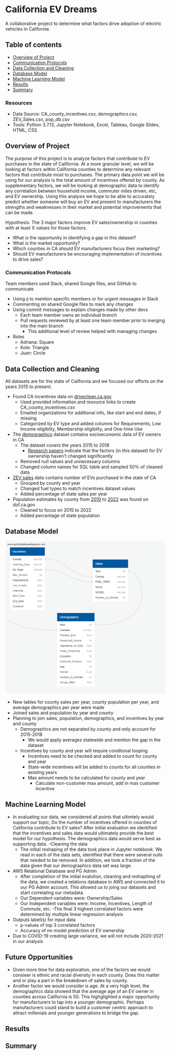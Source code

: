 
# California EV Dreams
A collaborative project to determine what factors drive adoption of electric vehicles in California.

## Table of contents
* [Overview of Project](#overview-of-project)
* [Communication Protocols](#communication-protocols)
* [Data Collection and Cleaning](#data-collection-and-cleaning)
* [Database Model](#database-model)
* [Machine Learning Model](#machine-learning-model)
* [Results](#results)
* [Summary](#summary)

### Resources
- Data Source: CA_county_incentives.csv, demographics.csv, ZEV_Sales.csv, pop_db.csv
- Tools: Python 3.7.13, Jupyter Notebook, Excel, Tableau, Google Slides, HTML, CSS

## Overview of Project
The purpose of this project is to analyze factors that contribute to EV purchases in the state of California. At a more granular level, we will be looking at factors within California counties to determine any relevant factors that contribute most to purchases. The primary data point we will be using for our analysis is the total amount of incentives offered by county. As supplementary factors, we will be looking at demographic data to identify any correlation between household income, commuter miles driven, etc, and EV ownership. Using this analysis we hope to be able to accurately predict whether someone will buy an EV and present to manufacturers the strengths and weaknesses in their market and potential improvements that can be made.

Hypothesis: The 3 major factors improve EV sales/ownership in counties with at least X values for those factors.
- What is the opportunity in identifying a gap in this dataset?
- What is the market opportunity?
- Which counties in CA should EV manufacturers focus their marketing?
- Should EV manufacturers be encouraging implementation of incentives to drive sales?

### Communication Protocols
Team members used Slack, shared Google files, and GitHub to communicate
- Using `@` to mention specific members or for urgent messages in Slack
- Commenting on shared Google files to mark any changes
- Using commit messages to explain changes made by other devs
  - Each team member owns an individual branch
  - Pull requests reviewed by at least one team member prior to merging into the main branch
    - This additional level of review helped with managing changes
- Roles
  - Adriana: Square
  - Kole: Triangle
  - Juan: Circle

## Data Collection and Cleaning
<!-- This comment is hidden from public: Add bullet points and explain changes made to original datasets -->
All datasets are for the state of California and we focused our efforts on the years 2015 to present.
- Found CA incentives data on [driveclean.ca.gov](https://driveclean.ca.gov/search-incentives)
  - Used provided information and resource links to create CA_county_incentives.csv
  - Emailed organizations for additional info, like start and end dates, if missing
  - Categorized by EV type and added columns for Requirements, Low Income eligibilty, Membership eligibilty, and One-time Use
- The [demographics](https://datadryad.org/stash/dataset/doi:10.25338/B8P313) dataset contains socioeconomic data of EV owners in CA
  - The dataset covers the years 2015 to 2018
    - [Research papers](https://www.sciencedirect.com/org/science/article/pii/S0144164722003397#:~:text=The%20literature%20identifies%20the%20following%20external%20factors%20as%20having%20the,and%20public%20visibility%2Fsocial%20norms.) indicate that the factors (in this dataset) for EV ownership haven't changed significantly
  - Removed null values and unnecessary columns
  - Changed column names for SQL table and sampled 50% of cleaned data 
- [ZEV sales](https://www.energy.ca.gov/data-reports/energy-almanac/zero-emission-vehicle-and-infrastructure-statistics/new-zev-sales) data contains number of EVs purchased in the state of CA
  - Grouped by county and year
  - Changed fuel types to match incentives dataset values
  - Added percentage of state sales per year
- Population estimates by county from [2010](https://dof.ca.gov/forecasting/demographics/estimates/estimates-e6-2010-2021/) to [2022](https://dof.ca.gov/forecasting/demographics/estimates/e-5-population-and-housing-estimates-for-cities-counties-and-the-state-2020-2022/) was found on dof.ca.gov
  - Cleaned to focus on 2015 to 2022
  - Added percentage of state population

## Database Model
<!-- This comment is hidden from public: Add ERD/excel database model and any bullet points 
Our collective database includes five tables, created from multiple datasets which which contain data on electric vehicles in California. The database was created in PostgreSQL (PGadmin), and is now stored on Amazon Web Services RDS (free tier). This allows any team member to link to - and update - the collective database. We have multiple joins within SQL and Jupyter Notebook Machine Learning model.

- The database stores our static data that we will use during the project. Our static data is stored in Amazon Web Services Relational Database Service, and is used to host the Postgres database that is used to run the machine learning model.

- The database interfaces directly with the machine learning model, and is stored on AWS RD. 

- Our database includes 5 tables, PostgresSQL - was used to create these tables and joining was preprocessed for datasets for the ML model. 
![database](https://user-images.githubusercontent.com/100455534/185841678-2253a8a7-645c-485f-9ae9-d92d4848bfaf.png)

- The data is connected via schalchemy to the machine learning model. -->
![ERD](Images/ERD_seg2.png)
- New tables for county sales per year, county population per year, and average demographics per year were made
- Joined sales and population by year and county
- Planning to join sales, population, demographics, and incentives by year and county
  - Demographics are not separated by county and only account for 2015-2018
    - We would apply averages statewide and mention the gap in the dataset
  - Incentives by county and year will require conditonal looping
    - Incentives need to be checked and added to count for county and year
    - State-wide incentives will be added to counts for all counties in existing years
    - Max amount needs to be calculated for county and year
      - Calculate non-customer max amount, add in max customer incentive

## Machine Learning Model
- In evaluating our data, we considered all points that ultimtely would support our topic; Do the number of incentives offered in counties of California contribute to EV sales? After initial evaluation we identified that the incentives and sales data would ultimately provide the best model for our hypothesis. The demographics data would serve best as supporting data. 
-Cleaning the data
  - The initial reshaping of the data took place in Jupyter notebook. We read in each of the data sets, identified that there were several nulls that needed to be removed. In addition, we took a fraction of the data given that our demographics data set was large. 
- AWS Relational Database and PG Admin
  - After completion of the initial evalution, cleaning and reshaphing of the data, we created a relations database in AWS and connected it to our PG Admin account. This allowed us to joing our datasets and start correlating our metadata. 
  - Our Dependent variables were: Ownership/Sales
  - Our Independent variables were: Income, Incentives, Length of Commute, etc.
    -The final 3 highest correlated factors were determined by multiple linear regression analysis
- Outputs label(s) for input data
  - p-values of top 3 correlated factors
  - Accuracy of nn model prediction of EV ownership
- Due to COVID-19 creating large variance, we will not include 2020-2021 in our analysis

## Future Opportunities
- Given more time for data exploration, one of the factors we would consieer is ethnic and racial diversity in each county. Does this matter and or play a part in the breakdown of sales by county. 
- Another factor we would consider is age. At a very high level, the demographics data showed that the average age of an EV owner in counties across California is 50. This highglighted a major opportunity for manufacturers to tap into a younger demographic. Perhaps manufacturers could stand to build a customer centric approach to attract millenials and younger generations to bridge the gap. 

## Results
<!-- This comment is hidden from public: Add wireframe example and any visualizations or bullet points for presentation -->

## Summary


